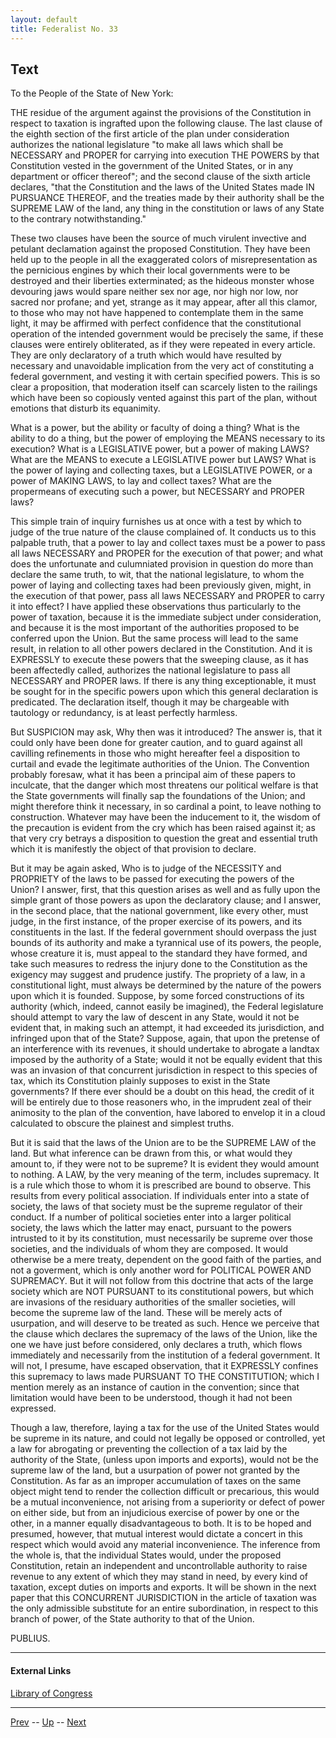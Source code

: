 ```yaml
---
layout: default
title: Federalist No. 33
---
```


## Text

To the People of the State of New York:

THE residue of the argument against the provisions of the Constitution in respect to taxation is ingrafted upon the following clause. The last clause of the eighth section of the first article of the plan under consideration authorizes the national legislature "to make all laws which shall be NECESSARY and PROPER for carrying into execution THE POWERS by that Constitution vested in the government of the United States, or in any department or officer thereof"; and the second clause of the sixth article declares, "that the Constitution and the laws of the United States made IN PURSUANCE THEREOF, and the treaties made by their authority shall be the SUPREME LAW of the land, any thing in the constitution or laws of any State to the contrary notwithstanding."

These two clauses have been the source of much virulent invective and petulant declamation against the proposed Constitution. They have been held up to the people in all the exaggerated colors of misrepresentation as the pernicious engines by which their local governments were to be destroyed and their liberties exterminated; as the hideous monster whose devouring jaws would spare neither sex nor age, nor high nor low, nor sacred nor profane; and yet, strange as it may appear, after all this clamor, to those who may not have happened to contemplate them in the same light, it may be affirmed with perfect confidence that the constitutional operation of the intended government would be precisely the same, if these clauses were entirely obliterated, as if they were repeated in every article. They are only declaratory of a truth which would have resulted by necessary and unavoidable implication from the very act of constituting a federal government, and vesting it with certain specified powers. This is so clear a proposition, that moderation itself can scarcely listen to the railings which have been so copiously vented against this part of the plan, without emotions that disturb its equanimity.

What is a power, but the ability or faculty of doing a thing? What is the ability to do a thing, but the power of employing the MEANS necessary to its execution? What is a LEGISLATIVE power, but a power of making LAWS? What are the MEANS to execute a LEGISLATIVE power but LAWS? What is the power of laying and collecting taxes, but a LEGISLATIVE POWER, or a power of MAKING LAWS, to lay and collect taxes? What are the propermeans of executing such a power, but NECESSARY and PROPER laws?

This simple train of inquiry furnishes us at once with a test by which to judge of the true nature of the clause complained of. It conducts us to this palpable truth, that a power to lay and collect taxes must be a power to pass all laws NECESSARY and PROPER for the execution of that power; and what does the unfortunate and culumniated provision in question do more than declare the same truth, to wit, that the national legislature, to whom the power of laying and collecting taxes had been previously given, might, in the execution of that power, pass all laws NECESSARY and PROPER to carry it into effect? I have applied these observations thus particularly to the power of taxation, because it is the immediate subject under consideration, and because it is the most important of the authorities proposed to be conferred upon the Union. But the same process will lead to the same result, in relation to all other powers declared in the Constitution. And it is EXPRESSLY to execute these powers that the sweeping clause, as it has been affectedly called, authorizes the national legislature to pass all NECESSARY and PROPER laws. If there is any thing exceptionable, it must be sought for in the specific powers upon which this general declaration is predicated. The declaration itself, though it may be chargeable with tautology or redundancy, is at least perfectly harmless.

But SUSPICION may ask, Why then was it introduced? The answer is, that it could only have been done for greater caution, and to guard against all cavilling refinements in those who might hereafter feel a disposition to curtail and evade the legitimate authorities of the Union. The Convention probably foresaw, what it has been a principal aim of these papers to inculcate, that the danger which most threatens our political welfare is that the State governments will finally sap the foundations of the Union; and might therefore think it necessary, in so cardinal a point, to leave nothing to construction. Whatever may have been the inducement to it, the wisdom of the precaution is evident from the cry which has been raised against it; as that very cry betrays a disposition to question the great and essential truth which it is manifestly the object of that provision to declare.

But it may be again asked, Who is to judge of the NECESSITY and PROPRIETY of the laws to be passed for executing the powers of the Union? I answer, first, that this question arises as well and as fully upon the simple grant of those powers as upon the declaratory clause; and I answer, in the second place, that the national government, like every other, must judge, in the first instance, of the proper exercise of its powers, and its constituents in the last. If the federal government should overpass the just bounds of its authority and make a tyrannical use of its powers, the people, whose creature it is, must appeal to the standard they have formed, and take such measures to redress the injury done to the Constitution as the exigency may suggest and prudence justify. The propriety of a law, in a constitutional light, must always be determined by the nature of the powers upon which it is founded. Suppose, by some forced constructions of its authority (which, indeed, cannot easily be imagined), the Federal legislature should attempt to vary the law of descent in any State, would it not be evident that, in making such an attempt, it had exceeded its jurisdiction, and infringed upon that of the State? Suppose, again, that upon the pretense of an interference with its revenues, it should undertake to abrogate a landtax imposed by the authority of a State; would it not be equally evident that this was an invasion of that concurrent jurisdiction in respect to this species of tax, which its Constitution plainly supposes to exist in the State governments? If there ever should be a doubt on this head, the credit of it will be entirely due to those reasoners who, in the imprudent zeal of their animosity to the plan of the convention, have labored to envelop it in a cloud calculated to obscure the plainest and simplest truths.

But it is said that the laws of the Union are to be the SUPREME LAW of the land. But what inference can be drawn from this, or what would they amount to, if they were not to be supreme? It is evident they would amount to nothing. A LAW, by the very meaning of the term, includes supremacy. It is a rule which those to whom it is prescribed are bound to observe. This results from every political association. If individuals enter into a state of society, the laws of that society must be the supreme regulator of their conduct. If a number of political societies enter into a larger political society, the laws which the latter may enact, pursuant to the powers intrusted to it by its constitution, must necessarily be supreme over those societies, and the individuals of whom they are composed. It would otherwise be a mere treaty, dependent on the good faith of the parties, and not a goverment, which is only another word for POLITICAL POWER AND SUPREMACY. But it will not follow from this doctrine that acts of the large society which are NOT PURSUANT to its constitutional powers, but which are invasions of the residuary authorities of the smaller societies, will become the supreme law of the land. These will be merely acts of usurpation, and will deserve to be treated as such. Hence we perceive that the clause which declares the supremacy of the laws of the Union, like the one we have just before considered, only declares a truth, which flows immediately and necessarily from the institution of a federal government. It will not, I presume, have escaped observation, that it EXPRESSLY confines this supremacy to laws made PURSUANT TO THE CONSTITUTION; which I mention merely as an instance of caution in the convention; since that limitation would have been to be understood, though it had not been expressed.

Though a law, therefore, laying a tax for the use of the United States would be supreme in its nature, and could not legally be opposed or controlled, yet a law for abrogating or preventing the collection of a tax laid by the authority of the State, (unless upon imports and exports), would not be the supreme law of the land, but a usurpation of power not granted by the Constitution. As far as an improper accumulation of taxes on the same object might tend to render the collection difficult or precarious, this would be a mutual inconvenience, not arising from a superiority or defect of power on either side, but from an injudicious exercise of power by one or the other, in a manner equally disadvantageous to both. It is to be hoped and presumed, however, that mutual interest would dictate a concert in this respect which would avoid any material inconvenience. The inference from the whole is, that the individual States would, under the proposed Constitution, retain an independent and uncontrollable authority to raise revenue to any extent of which they may stand in need, by every kind of taxation, except duties on imports and exports. It will be shown in the next paper that this CONCURRENT JURISDICTION in the article of taxation was the only admissible substitute for an entire subordination, in respect to this branch of power, of the State authority to that of the Union.

PUBLIUS.

---
#### External Links
[Library of Congress]()

---

[Prev](32.md) -- [Up](README.md) -- [Next](34.md)

